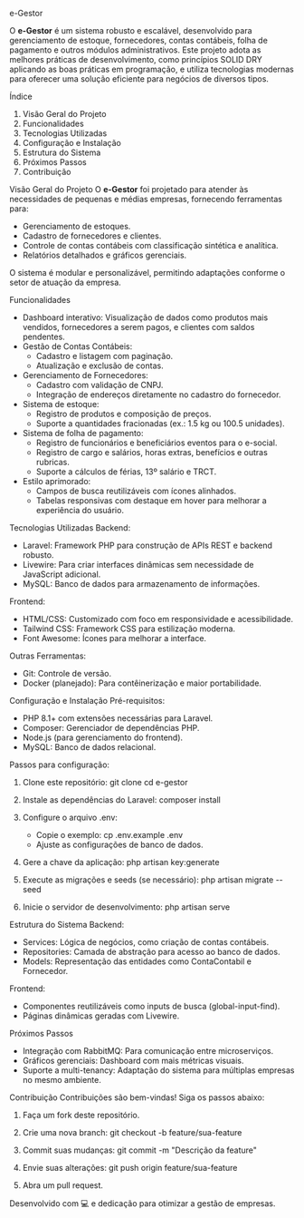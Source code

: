 e-Gestor


O **e-Gestor** é um sistema robusto e escalável, desenvolvido para gerenciamento de estoque, fornecedores, contas contábeis, folha de pagamento e outros módulos administrativos. 
Este projeto adota as melhores práticas de desenvolvimento, como princípios SOLID DRY aplicando as boas práticas em programação, e utiliza tecnologias modernas para oferecer uma solução eficiente para negócios de diversos tipos.


Índice
1. Visão Geral do Projeto
2. Funcionalidades
3. Tecnologias Utilizadas
4. Configuração e Instalação
5. Estrutura do Sistema
6. Próximos Passos
7. Contribuição


Visão Geral do Projeto
O **e-Gestor** foi projetado para atender às necessidades de pequenas e médias empresas, fornecendo ferramentas para:
- Gerenciamento de estoques.
- Cadastro de fornecedores e clientes.
- Controle de contas contábeis com classificação sintética e analítica.
- Relatórios detalhados e gráficos gerenciais.

O sistema é modular e personalizável, permitindo adaptações conforme o setor de atuação da empresa.


Funcionalidades
- Dashboard interativo: Visualização de dados como produtos mais vendidos, fornecedores a serem pagos, e clientes com saldos pendentes.
- Gestão de Contas Contábeis:
  - Cadastro e listagem com paginação.
  - Atualização e exclusão de contas.
- Gerenciamento de Fornecedores:
  - Cadastro com validação de CNPJ.
  - Integração de endereços diretamente no cadastro do fornecedor.
- Sistema de estoque:
  - Registro de produtos e composição de preços.
  - Suporte a quantidades fracionadas (ex.: 1.5 kg ou 100.5 unidades).
- Sistema de folha de pagamento:
  - Registro de funcionários e beneficiários eventos para o e-social.
  - Registro de cargo e salários, horas extras, benefícios e outras rubricas.
  - Suporte a cálculos de férias, 13º salário e TRCT.
- Estilo aprimorado:
  - Campos de busca reutilizáveis com ícones alinhados.
  - Tabelas responsivas com destaque em hover para melhorar a experiência do usuário.


Tecnologias Utilizadas
Backend:
- Laravel: Framework PHP para construção de APIs REST e backend robusto.
- Livewire: Para criar interfaces dinâmicas sem necessidade de JavaScript adicional.
- MySQL: Banco de dados para armazenamento de informações.

Frontend:
- HTML/CSS: Customizado com foco em responsividade e acessibilidade.
- Tailwind CSS: Framework CSS para estilização moderna.
- Font Awesome: Ícones para melhorar a interface.

Outras Ferramentas:
- Git: Controle de versão.
- Docker (planejado): Para contêinerização e maior portabilidade.


Configuração e Instalação
Pré-requisitos:
- PHP 8.1+ com extensões necessárias para Laravel.
- Composer: Gerenciador de dependências PHP.
- Node.js (para gerenciamento do frontend).
- MySQL: Banco de dados relacional.

Passos para configuração:
1. Clone este repositório:
   git clone <url-do-repositorio>
   cd e-gestor

2. Instale as dependências do Laravel:
   composer install

3. Configure o arquivo .env:
   - Copie o exemplo:
     cp .env.example .env
   - Ajuste as configurações de banco de dados.

4. Gere a chave da aplicação:
   php artisan key:generate

5. Execute as migrações e seeds (se necessário):
   php artisan migrate --seed

6. Inicie o servidor de desenvolvimento:
   php artisan serve


Estrutura do Sistema
Backend:
- Services: Lógica de negócios, como criação de contas contábeis.
- Repositories: Camada de abstração para acesso ao banco de dados.
- Models: Representação das entidades como ContaContabil e Fornecedor.

Frontend:
- Componentes reutilizáveis como inputs de busca (global-input-find).
- Páginas dinâmicas geradas com Livewire.


Próximos Passos
- Integração com RabbitMQ: Para comunicação entre microserviços.
- Gráficos gerenciais: Dashboard com mais métricas visuais.
- Suporte a multi-tenancy: Adaptação do sistema para múltiplas empresas no mesmo ambiente.


Contribuição
Contribuições são bem-vindas! Siga os passos abaixo:
1. Faça um fork deste repositório.
2. Crie uma nova branch:
   git checkout -b feature/sua-feature

3. Commit suas mudanças:
   git commit -m "Descrição da feature"

4. Envie suas alterações:
   git push origin feature/sua-feature

5. Abra um pull request.

Desenvolvido com 💻 e dedicação para otimizar a gestão de empresas.
